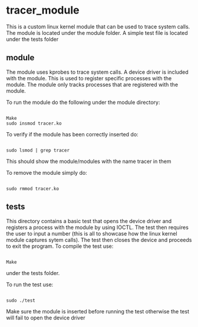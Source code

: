 # tracer_module
This is a custom linux kernel module that can be used to trace system calls. The module is located under the module folder. A simple test file is located under the tests folder

## module
The module uses kprobes to trace system calls. A device driver is included with the module. This is used to register specific processes 
with the module. The module only tracks processes that are registered with the module.

To run the module do the following under the module directory:
<pre><code>
Make
sudo insmod tracer.ko
</code></pre>

To verify if the module has been correctly inserted do:
<pre><code>
sudo lsmod | grep tracer
</code></pre>
This should show the module/modules with the name tracer in them

To remove the module simply do:
<pre><code>
sudo rmmod tracer.ko
</code></pre>

## tests
This directory contains a basic test that opens the device driver and registers a process with the module by using IOCTL. 
The test then requires the user to input a number (this is all to showcase how the linux kernel module captures sytem calls).
The test then closes the device and proceeds to exit the program. To compile the test use:
<pre><code>
Make
</code></pre>
under the tests folder.

To run the test use:
<pre><code>
sudo ./test
</code></pre>

Make sure the module is inserted before running the test otherwise the test will fail to open the device driver
